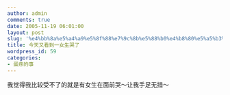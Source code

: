 ```yaml
---
author: admin
comments: true
date: 2005-11-19 06:01:00
layout: post
slug: '%e4%bb%8a%e5%a4%a9%e5%8f%88%e7%9c%8b%e5%88%b0%e4%b8%80%e5%a5%b3%e7%94%9f%e5%93%ad%e4%ba%86'
title: 今天又看到一女生哭了
wordpress_id: 59
categories:
- 蛋疼的事
---
```


我觉得我比较受不了的就是有女生在面前哭～让我手足无措～
